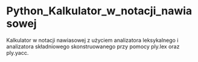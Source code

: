 # Python_Kalkulator_w_notacji_nawiasowej
Kalkulator w notacji nawiasowej z użyciem analizatora leksykalnego i analizatora składniowego skonstruowanego przy pomocy  ply.lex oraz ply.yacc.
